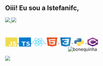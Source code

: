 ## Oiii! Eu sou a Istefanifc, 


 <div>
  <a href="https://github.com/Istefanifc">
  <img height="180em" src="https://github-readme-stats.vercel.app/api?username=istefanifc&show_icons=false&theme=dracula&include_all_commits=true&count_private=true"/>
  <img height="180em" src="https://github-readme-stats.vercel.app/api/top-langs/?username=istefanifc&layout=compact&langs_count=16&theme=dracula"/>
</div>

##

<div style="display: inline_block"><br>
  <img align="center" alt="Rafa-Js" height="30" width="40" src="https://raw.githubusercontent.com/devicons/devicon/master/icons/javascript/javascript-plain.svg">
  <img align="center" alt="Rafa-Ts" height="30" width="40" src="https://raw.githubusercontent.com/devicons/devicon/master/icons/typescript/typescript-plain.svg">
  <img align="center" alt="Rafa-React" height="30" width="40" src="https://raw.githubusercontent.com/devicons/devicon/master/icons/react/react-original.svg">
  <img align="center" alt="Rafa-HTML" height="30" width="40" src="https://raw.githubusercontent.com/devicons/devicon/master/icons/html5/html5-original.svg">
  <img align="center" alt="Rafa-CSS" height="30" width="40" src="https://raw.githubusercontent.com/devicons/devicon/master/icons/css3/css3-original.svg">
  <img align="center" alt="Rafa-Python" height="30" width="40" src="https://raw.githubusercontent.com/devicons/devicon/master/icons/python/python-original.svg">
  <img align="center" alt="Rafa-Csharp" height="30" width="40" src="https://raw.githubusercontent.com/devicons/devicon/master/icons/csharp/csharp-original.svg">
  <img align="right" alt="bonequinha" src="https://cdn.discordapp.com/attachments/958165284726911016/1210698059835768863/ministerny.webp?ex=65eb816f&is=65d90c6f&hm=41614863c9cebb704e6f4314edfb5e69afed5b91e0d91f5f7935ba3a53091b4b&" height="300" width="300">
</div>
  
  ##
 
<div> 
  <a href="https://www.linkedin.com/in/ist%C3%A9fani-fran%C3%A7a-a4a510189/"><img src="https://img.shields.io/badge/-LinkedIn-%230077B5?style=for-the-badge&logo=linkedin&logoColor=white" target="_blank"></a> 
 

 
</div>

